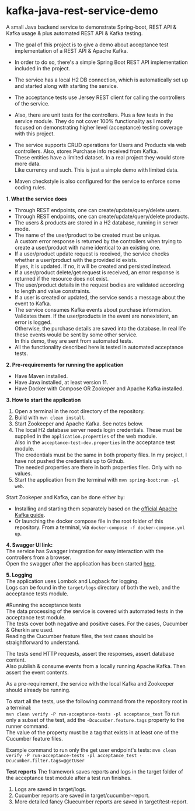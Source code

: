 # kafka-java-rest-service-demo
A small Java backend service to demonstrate Spring-boot, REST API & Kafka usage & plus automated REST API & Kafka testing.  
* The goal of this project is to give a demo about acceptance test implementation of a REST API & Apache Kafka.  
* In order to do so, there's a simple Spring Boot REST API implementation included in the project.    
* The service has a local H2 DB connection, which is automatically set up and started along with starting the service.    
* The acceptance tests use Jersey REST client for calling the controllers of the service.  
* Also, there are unit tests for the controllers. Plus a few tests in the service module. They do not cover 100% functionality as I mostly focused on demonstrating higher level (acceptance) testing coverage with this project.

* The service supports CRUD operations for Users and Products via web controllers. Also, stores Purchase info received from Kafka.  
These entities have a limited dataset. In a real project they would store more data.  
Like currency and such. This is just a simple demo with limited data.

* Maven checkstyle is also configured for the service to enforce some coding rules.  

**1. What the service does**
- Through REST endpoints, one can create/update/query/delete users.
- Through REST endpoints, one can create/update/query/delete products.
- The users & products are stored in a H2 database, running in server mode.
- The name of the user/product to be created must be unique.  
A custom error response is returned by the controllers when trying to create a user/product with name identical to an existing one.
- If a user/product update request is received, the service checks whether a user/product with the provided id exists.  
If yes, it is updated. If no, it will be created and persisted instead.  
- If a user/product delete/get request is received, an error response is returned if the resource does not exist.
- The user/product details in the request bodies are validated according to length and value constraints.
- If a user is created or updated, the service sends a message about the event to Kafka.
- The service consumes Kafka events about purchase information. Validates them. If the user/products in the event are nonexistent, an error is logged.  
Otherwise, the purchase details are saved into the database. In real life these events would be sent by some other service.  
In this demo, they are sent from automated tests.
- All the functionality described here is tested in automated acceptance tests.  

**2. Pre-requirements for running the application**
- Have Maven installed.
- Have Java installed, at least version 11.
- Have Docker with Compose OR Zookeper and Apache Kafka installed.
 
**3. How to start the application**
1. Open a terminal in the root directory of the repository.  
1. Build with ```mvn clean install```.  
1. Start Zookeeper and Apache Kafka. See notes below.  
1. The local H2 database server needs login credentials. These must be supplied in the ```application.properties``` of the web module.  
Also in the ```acceptance-test-dev.properties``` in the acceptance test module.  
The credentials must be the same in both property files. In my project, I have not pushed the credentials up to Github.  
The needed properties are there in both properties files. Only with no values.
1. Start the application from the terminal with ```mvn spring-boot:run -pl web```.

Start Zookeper and Kafka, can be done either by:
  * Installing and starting them separately based on the [official Apache Kafka guide](https://kafka.apache.org/quickstart).  
  * Or launching the docker compose file in the root folder of this repository. From a terminal, via ```docker-compose -f docker-compose.yml up```.    

**4. Swagger UI link:**  
The service has Swagger integration for easy interaction with the controllers from a browser.  
Open the swagger after the application has been started [here](http://localhost:8080/swagger-ui.html).

**5. Logging**  
The application uses Lombok and Logback for logging.  
Logs can be found in the ```target/logs``` directory of both the web, and the acceptance tests module.  

#Running the acceptance tests  
The data processing of the service is covered with automated tests in the acceptance test module.  
The tests cover both negative and positive cases. For the cases, Cucumber & Gherkin are used.  
Reading the Cucumber feature files, the test cases should be straightforward to understand.

The tests send HTTP requests, assert the responses, assert database content.  
Also publish & consume events from a locally running Apache Kafka. Then assert the event contents.
  
As a pre-requirement, the service with the local Kafka and Zookeeper should already be running.    

To start all the tests, use the following command from the repository root in a terminal:  
    ```
    mvn clean verify -P run-acceptance-tests -pl acceptance_test
    ```
To run only a subset of the test, add the ```-Dcucumber.feature.tags``` property to the runner command.  
The value of the property must be a tag that exists in at least one of the Cucumber feature files.

Example command to run only the get user endpoint's tests:
    ```
    mvn clean verify -P run-acceptance-tests -pl acceptance_test -Dcucumber.filter.tags=@getUser
    ```  
    
**Test reports**
The framework saves reports and logs in the target folder of the acceptance test module after a test run finishes.
1. Logs are saved in target/logs.
1. Cucumber reports are saved in target/cucumber-report.
1. More detailed fancy Cluecumber reports are saved in target/test-report.
